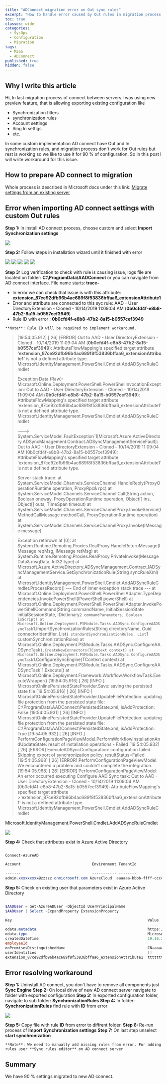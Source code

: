 ```yaml
---
title: "ADConnect migration error on Out sync rules"
excerpt: "How to handle error caused by Out rules in migration process, that is pointing to attributes mapping: AttributeFlowMapping's specified target attribute 'extension_87ce92dfb96b4ac689f8fxxxxxxxxxx6_extensionAttribute1' is not a defined attribute type." 
toc: true
classes: wide
categories:
  - SysOps
  - Configuration
  - Migration
tags:
  - M365
  - ADConnect
published: true
hidden: false
---
```


## Why I write this article

Hi, In last migration process of connect between servers I was using new preview feature, that is allowing exporting existing configuration like
* Synchronization filters
* synchronization rules 
* Account settings
* Sing In settigs 
* etc.  

In some custom implementation AD connect have Out and In synchronization rules, and migration process don't work for Out rules but rest is working so we like to use it for 90 % of configuration. So in this post I will write workaround for this issue.

## How to prepare AD connect to migration 

Whole process is described in Microsoft docs under this link: 
[Migrate settings from an existing server](https://docs.microsoft.com/en-us/azure/active-directory/hybrid/how-to-connect-import-export-config#migrate-settings-from-an-existing-server)

## Error when importing AD connect settings with custom **Out** rules

**Step 1:** In install AD connect process, choose custom and select **Import Synchronization settings**

![](/assets/images/AdConnect/ADC-01.PNG)

**Step 2:** Follow steps in installation wizard until it finished with error

![](/assets/images/AdConnect/ADC-02.PNG)
![](/assets/images/AdConnect/ADC-03.PNG)
![](/assets/images/AdConnect/ADC-04.PNG)
![](/assets/images/AdConnect/ADC-05.PNG)
![](/assets/images/AdConnect/ADC-06.PNG)

**Step 3:** Log verification to check with rule is causing issue, logs file are located on folder: **C:\ProgramData\AADConnect** or you can navigate from AD connect interface. File name starts:  **trace-**  

* In error we can check that issue is with this attribute: **extension_87ce92dfb96b4ac689f8f53836bffaa6_extensionAttribute1**
* Error and attribute are connected to this syc rule:  AAD - User DirectoryExtension - Cloned - 10/14/2019 11:09:04 AM (**0b0cfd4f-e8b8-47b2-8a15-b0557cef3949**)
* Rule ID with error :  **0b0cfd4f-e8b8-47b2-8a15-b0557cef3949**

`**Note**: Rule ID will be required to implement workaround.`


>
>
> [19:54:05.912] [ 26] [ERROR] Out to AAD - User DirectoryExtension - Cloned - 10/14/2019 11:09:04 AM (**0b0cfd4f-e8b8-47b2-8a15-b0557cef3949**): AttributeFlowMapping's specified target attribute **'extension_87ce92dfb96b4ac689f8f53836bffaa6_extensionAttribute1'** is not a defined attribute type.
> Microsoft.IdentityManagement.PowerShell.Cmdlet.AddADSyncRuleCmdlet
> 
> 
> Exception Data (Raw): Microsoft.Online.Deployment.PowerShell.PowerShellInvocationException: Out to AAD - User DirectoryExtension - Cloned - 10/14/2019 11:09:04 AM (**0b0cfd4f-e8b8-47b2-8a15-b0557cef3949**): AttributeFlowMapping's specified target attribute 'extension_87ce92dfb96b4ac689f8f53836bffaa6_extensionAttribute1' is not a defined attribute type.
> Microsoft.IdentityManagement.PowerShell.Cmdlet.AddADSyncRuleCmdlet
>
> ---> System.ServiceModel.FaultException`1[Microsoft.Azure.ActiveDirectory.ADSyncManagement.Contract.ADSyncManagementServiceFault]: Out to AAD - User DirectoryExtension - Cloned - 10/14/2019 11:09:04 AM (0b0cfd4f-e8b8-47b2-8a15-b0557cef3949): AttributeFlowMapping's specified target attribute 'extension_87ce92dfb96b4ac689f8f53836bffaa6_extensionAttribute1' is not a defined attribute type.
> 
> Server stack trace: 
>   at System.ServiceModel.Channels.ServiceChannel.HandleReply(ProxyOperationRuntime operation, ProxyRpc& rpc)
>   at System.ServiceModel.Channels.ServiceChannel.Call(String action, Boolean oneway, ProxyOperationRuntime operation, Object[] ins, Object[] outs, TimeSpan timeout)
>   at System.ServiceModel.Channels.ServiceChannelProxy.InvokeService(IMethodCallMessage methodCall, ProxyOperationRuntime operation)
>   at System.ServiceModel.Channels.ServiceChannelProxy.Invoke(IMessage message)

> Exception rethrown at [0]: 
>   at System.Runtime.Remoting.Proxies.RealProxy.HandleReturnMessage(IMessage reqMsg, IMessage retMsg)
>   at System.Runtime.Remoting.Proxies.RealProxy.PrivateInvoke(MessageData& msgData, Int32 type)
>   at Microsoft.Azure.ActiveDirectory.ADSyncManagement.Contract.IADSyncManagementService.SetSynchronizationRule(String syncRuleXml)
>   at Microsoft.IdentityManagement.PowerShell.Cmdlet.AddADSyncRuleCmdlet.ProcessRecord()
>   --- End of inner exception stack trace ---
>   at Microsoft.Online.Deployment.PowerShell.PowerShellAdapter.TypeDependencies.InvokePowerShell(IPowerShell powerShell)
>  at Microsoft.Online.Deployment.PowerShell.PowerShellAdapter.InvokePowerShellCommand(String commandName, InitialSessionState initialSessionState, IDictionary`2 commandParameters, Boolean isScript)
>   at Microsoft.Online.Deployment.PSModule.Tasks.AADSync.ConfigureAADSyncTask`1.ImportSynchronizationRules(String directoryName, Guid connectorIdentifier, List`1 standardSynchronizationRules, List`1 customSynchronizationRules)
>   at Microsoft.Online.Deployment.PSModule.Tasks.AADSync.ConfigureAADSyncTask`1.CreateNewConnectors(TContext context)
>   at Microsoft.Online.Deployment.PSModule.Tasks.AADSync.ConfigureAADSyncTask`1.ConfigureSyncEngine(TContext context)
>   at Microsoft.Online.Deployment.PSModule.Tasks.AADSync.ConfigureAADSyncTask`1.Execute()
>   at Microsoft.Online.Deployment.Framework.Workflow.WorkflowTask.ExecuteWrapper()
>[19:54:05.916] [ 26] [INFO ] MicrosoftOnlinePersistedStateProvider.Save: saving the persisted state file
>[19:54:05.916] [ 26] [INFO ] MicrosoftOnlinePersistedStateProvider.UpdateFileProtection: updating file protection from the persisted state file: C:\ProgramData\AADConnect\PersistedState.xml, isAddProtection: False
>[19:54:05.931] [ 26] [INFO ] MicrosoftOnlinePersistedStateProvider.UpdateFileProtection: updating file protection from the persisted state file: C:\ProgramData\AADConnect\PersistedState.xml, isAddProtection: True
>[19:54:05.932] [ 26] [INFO ] PerformConfigurationPageViewModel.PerformWorkflowInstallationAndUpdateState: result of installation operations - Failed
>[19:54:05.932] [ 26] [ERROR] ExecuteADSyncConfiguration: configuration failed.  Skipping export of synchronization policy.  resultStatus=Failed
>[19:54:05.968] [ 26] [ERROR] PerformConfigurationPageViewModel: We encountered a problem and couldn’t complete the integration.
>[19:54:05.968] [ 26] [ERROR] PerformConfigurationPageViewModel: An error occurred executing Configure AAD Sync task: Out to AAD - User DirectoryExtension - Cloned - 10/14/2019 11:09:04 AM (0b0cfd4f-e8b8-47b2-8a15-b0557cef3949): AttributeFlowMapping's specified target attribute >'extension_87ce92dfb96b4ac689f8f53836bffaa6_extensionAttribute1' is not a defined attribute type.
> Microsoft.IdentityManagement.PowerShell.Cmdlet.AddADSyncRuleCmdlet
>

Microsoft.IdentityManagement.PowerShell.Cmdlet.AddADSyncRuleCmdlet


![](/assets/images/AdConnect/ADC-07.PNG)

**Step 4:** Check that attributes exist in Azure Active Directory

```powershell

Connect-AzureAD

Account                                Environment TenantId                             TenantDomain          AccountTy
                                                                                                              pe
-------                                ----------- --------                             ------------          ---------
admin.xxxxxxxxx@zzzzz.onmicrosoft.com AzureCloud  aaaaaa-bbbb-ffff-ccccc-gggggggggggggg zzzzz.onmicrosoft.com User

```

**Step 5:** Check on existing user that parameters exist in Azure Active Directory

```powershell

$AADUser = Get-AzureADUser -ObjectId UserPrincipalName
$AADUser | Select -ExpandProperty ExtensionProperty

Key                                                             Value
---                                                             -----
odata.metadata                                                  https://graph.windows.net/aaaaaaaaaa-b25b-456f-b283-cf...
odata.type                                                      Microsoft.DirectoryServices.User
createdDateTime                                                 19.10.2020 08:49:15
employeeId
onPremisesDistinguishedName                                     CN=aaaaaa,OU=bbbbbb,OU=bbb,OU=yyyy,OU=zzzz...
userIdentities                                                  []
extension_87ce92dfb96b4ac689f8f53836bffaa6_extensionAttribute1  ttttttttttttttttttttttttttttttttttttt

```

## Error resolving workaround

**Step 1:** Uninstall AD connect, you don't have to remove all components just **Sync Engine**
**Step 2:** On local drive of new AD connect server navigate to folder with exported configuration 
**Step 3:** In exported configuration folder, navigate to sub folder: **SynchronizationRules**
**Step 4:** In folder: **SynchronizationRules** find rule with **ID** from error 

![](/assets/images/AdConnect/ADC-08.PNG)

**Step 5:** Copy file with rule **ID** from error to diffrent folder.
**Step 6:** Re-run process of **Import Synchronization settings**
**Step 7:** On last step unselect **start synchronization**

`**Note**: We need to manually add missing rules from error. For adding rules user **Sync rules editor** on AD connect server`

## Summary

We have 90 % settings migrated to new AD connect.